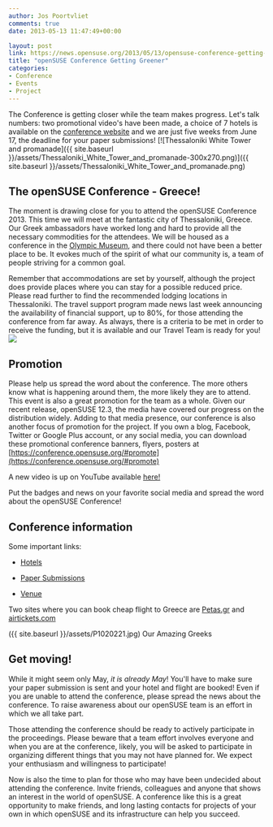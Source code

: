 ```yaml
---
author: Jos Poortvliet
comments: true
date: 2013-05-13 11:47:49+00:00

layout: post
link: https://news.opensuse.org/2013/05/13/opensuse-conference-getting-greener/
title: "openSUSE Conference Getting Greener"
categories:
- Conference
- Events
- Project
---
```

The Conference is getting closer while the team makes progress. Let's talk numbers: two promotional video's have been made, a choice of 7 hotels is available on the [conference website](conference.opensuse.org) and we are just five weeks from June 17, the deadline for your paper submissions!
[![Thessaloniki White Tower and promanade]({{ site.baseurl }}/assets/Thessaloniki_White_Tower_and_promanade-300x270.png)]({{ site.baseurl }}/assets/Thessaloniki_White_Tower_and_promanade.png)


## The openSUSE Conference - Greece!


The moment is drawing close for you to attend the openSUSE Conference 2013. This time we will meet at the fantastic city of Thessaloniki, Greece. Our Greek ambassadors have worked long and hard to provide all the necessary commodities for the attendees. We will be housed as a conference in the [Olympic Museum](http://www.olympicmuseum-thessaloniki.org/), and there could not have been a better place to be. It evokes much of the spirit of what our community is, a team of people striving for a common goal.

Remember that accommodations are set by yourself, although the project does provide places where you can stay for a possible reduced price. Please read further to find the recommended lodging locations in Thessaloniki. The travel support program made news last week announcing the availability of financial support, up to 80%, for those attending the conference from far away. As always, there is a criteria to be met in order to receive the funding, but it is available and our Travel Team is ready for you! [![](http://i1108.photobucket.com/albums/h414/anditosan/openSUSE-Travel-Logo.png)](https://connect.opensuse.org/travel-support/)


## Promotion


Please help us spread the word about the conference. The more others know what is happening around them, the more likely they are to attend. This event is also a great promotion for the team as a whole. Given our recent release, openSUSE 12.3, the media have covered our progress on the distribution widely. Adding to that media presence, our conference is also another focus of promotion for the project. If you own a blog, Facebook, Twitter or Google Plus account, or any social media, you can download these promotional conference banners, flyers, posters at [https://conference.opensuse.org/#promote](https://conference.opensuse.org/#promote)

A new video is up on YouTube available [here!](http://youtu.be/XrA0_6kXHQo)



Put the badges and news on your favorite social media and spread the word about the openSUSE Conference!


## Conference information


Some important links:



	
  * [Hotels](https://conference.opensuse.org/#hotel)

	
  * [Paper Submissions](https://news.opensuse.org/2013/04/03/osc13-cfp-extends/)

	
  * [Venue](http://www.olympicmuseum-thessaloniki.org/)


Two sites where you can book cheap flight to Greece are [Petas.gr](http://www.petas.gr/en/Home.html) and [airtickets.com](http://www.airtickets.com/)

({{ site.baseurl }}/assets/P1020221.jpg) Our Amazing Greeks


## Get moving!


While it might seem only May, _it is already May_! You'll have to make sure your paper submission is sent and your hotel and flight are booked! Even if you are unable to attend the conference, please spread the news about the conference. To raise awareness about our openSUSE team is an effort in which we all take part.

Those attending the conference should be ready to actively participate in the proceedings. Please beware that a team effort involves everyone and when you are at the conference, likely, you will be asked to participate in organizing different things that you may not have planned for. We expect your enthusiasm and willingness to participate!

Now is also the time to plan for those who may have been undecided about attending the conference. Invite friends, colleagues and anyone that shows an interest in the world of openSUSE. A conference like this is a great opportunity to make friends, and long lasting contacts for projects of your own in which openSUSE and its infrastructure can help you succeed.		
